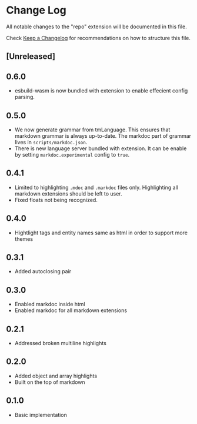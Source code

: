 # Change Log

All notable changes to the "repo" extension will be documented in this file.

Check [Keep a Changelog](http://keepachangelog.com/) for recommendations on how to structure this file.

## [Unreleased]

## 0.6.0

- esbuild-wasm is now bundled with extension to enable effecient config parsing.

## 0.5.0

- We now generate grammar from tmLanguage. This ensures that markdown grammar is always up-to-date. The markdoc part of grammar lives in `scripts/markdoc.json`.
- There is new language server bundled with extension. It can be enable by setting `markdoc.experimental` config to `true`.

## 0.4.1

- Limited to highlighting `.mdoc` and `.markdoc` files only. Highlighting all markdown extensions should be left to user.
- Fixed floats not being recognized.

## 0.4.0

- Hightlight tags and entity names same as html in order to support more themes

## 0.3.1

- Added autoclosing pair

## 0.3.0

- Enabled markdoc inside html
- Enabled markdoc for all markdown extensions

## 0.2.1

- Addressed broken multiline highlights

## 0.2.0

- Added object and array highlights
- Built on the top of markdown

## 0.1.0

- Basic implementation
